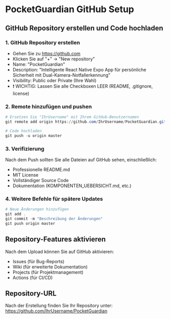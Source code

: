 # PocketGuardian GitHub Setup

## GitHub Repository erstellen und Code hochladen

### 1. GitHub Repository erstellen
- Gehen Sie zu https://github.com
- Klicken Sie auf "+" → "New repository"
- Name: "PocketGuardian"
- Description: "Intelligente React Native Expo App für persönliche Sicherheit mit Dual-Kamera-Notfallerkennung"
- Visibility: Public oder Private (Ihre Wahl)
- ❗ WICHTIG: Lassen Sie alle Checkboxen LEER (README, .gitignore, license)

### 2. Remote hinzufügen und pushen
```powershell
# Ersetzen Sie "IhrUsername" mit Ihrem GitHub-Benutzernamen
git remote add origin https://github.com/IhrUsername/PocketGuardian.git

# Code hochladen
git push -u origin master
```

### 3. Verifizierung
Nach dem Push sollten Sie alle Dateien auf GitHub sehen, einschließlich:
- Professionelle README.md
- MIT License
- Vollständiger Source Code
- Dokumentation (KOMPONENTEN_UEBERSICHT.md, etc.)

### 4. Weitere Befehle für spätere Updates
```powershell
# Neue Änderungen hinzufügen
git add .
git commit -m "Beschreibung der Änderungen"
git push origin master
```

## Repository-Features aktivieren

Nach dem Upload können Sie auf GitHub aktivieren:
- Issues (für Bug-Reports)
- Wiki (für erweiterte Dokumentation)
- Projects (für Projektmanagement)
- Actions (für CI/CD)

## Repository-URL
Nach der Erstellung finden Sie Ihr Repository unter:
https://github.com/IhrUsername/PocketGuardian
